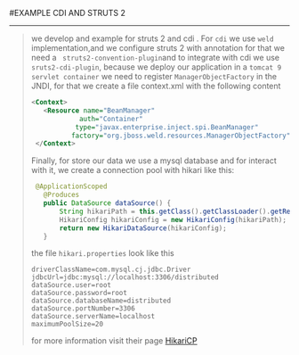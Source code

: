 #EXAMPLE CDI AND STRUTS 2

---
>we develop and example for struts 2 and cdi
>. For `cdi` we use `weld` implementation,and we configure struts 2 with 
> annotation for that we need a ` struts2-convention-plugin`and to integrate
> with cdi we use `sruts2-cdi-plugin`, because we deploy our application 
> in a `tomcat 9 servlet container` we need to register `ManagerObjectFactory` in the JNDI,
> for that we create a file context.xml with the following content 
> ```xml  
> <Context>
>    <Resource name="BeanManager"
>             auth="Container"
>            type="javax.enterprise.inject.spi.BeanManager"
>           factory="org.jboss.weld.resources.ManagerObjectFactory" />
>  </Context> 
> ```
> Finally, for store our data we use a mysql database and for 
> interact with it, we create a connection pool with hikari like this:
> ```java   
>  @ApplicationScoped
>    @Produces
>    public DataSource dataSource() {
>        String hikariPath = this.getClass().getClassLoader().getResource("hikari.properties").getPath();
>        HikariConfig hikariConfig = new HikariConfig(hikariPath);
>        return new HikariDataSource(hikariConfig);
>    }
> ```
> the file `hikari.properties` look like this
> ``` properties
> driverClassName=com.mysql.cj.jdbc.Driver
>jdbcUrl=jdbc:mysql://localhost:3306/distributed
>dataSource.user=root
>dataSource.password=root
>dataSource.databaseName=distributed
>dataSource.portNumber=3306
>dataSource.serverName=localhost
>maximumPoolSize=20
> ```
> for more information visit their page [HikariCP](https://github.com/brettwooldridge/HikariCP/blob/dev/README.md#gear-configuration-knobs-baby)